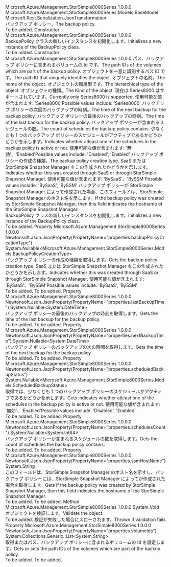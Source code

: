 <Type Name="BackupPolicy" FullName="Microsoft.Azure.Management.StorSimple8000Series.Models.BackupPolicy">
  <TypeSignature Language="C#" Value="public class BackupPolicy : Microsoft.Azure.Management.StorSimple8000Series.Models.BaseModel" />
  <TypeSignature Language="ILAsm" Value=".class public auto ansi beforefieldinit BackupPolicy extends Microsoft.Azure.Management.StorSimple8000Series.Models.BaseModel" />
  <TypeSignature Language="DocId" Value="T:Microsoft.Azure.Management.StorSimple8000Series.Models.BackupPolicy" />
  <TypeSignature Language="VB.NET" Value="Public Class BackupPolicy&#xA;Inherits BaseModel" />
  <TypeSignature Language="F#" Value="type BackupPolicy = class&#xA;    inherit BaseModel" />
  <AssemblyInfo>
    <AssemblyName>Microsoft.Azure.Management.StorSimple8000Series</AssemblyName>
    <AssemblyVersion>1.0.0.0</AssemblyVersion>
  </AssemblyInfo>
  <Base>
    <BaseTypeName>Microsoft.Azure.Management.StorSimple8000Series.Models.BaseModel</BaseTypeName>
  </Base>
  <Interfaces />
  <Attributes>
    <Attribute>
      <AttributeName>Microsoft.Rest.Serialization.JsonTransformation</AttributeName>
    </Attribute>
  </Attributes>
  <Docs>
    <summary>
            <span data-ttu-id="3e35d-101">バックアップ ポリシー。</span><span class="sxs-lookup"><span data-stu-id="3e35d-101">The backup policy.</span></span>
            </summary>
    <remarks>To be added.</remarks>
  </Docs>
  <Members>
    <Member MemberName=".ctor">
      <MemberSignature Language="C#" Value="public BackupPolicy ();" />
      <MemberSignature Language="ILAsm" Value=".method public hidebysig specialname rtspecialname instance void .ctor() cil managed" />
      <MemberSignature Language="DocId" Value="M:Microsoft.Azure.Management.StorSimple8000Series.Models.BackupPolicy.#ctor" />
      <MemberSignature Language="VB.NET" Value="Public Sub New ()" />
      <MemberType>Constructor</MemberType>
      <AssemblyInfo>
        <AssemblyName>Microsoft.Azure.Management.StorSimple8000Series</AssemblyName>
        <AssemblyVersion>1.0.0.0</AssemblyVersion>
      </AssemblyInfo>
      <Parameters />
      <Docs>
        <summary>
            <span data-ttu-id="3e35d-102">BackupPolicy クラスの新しいインスタンスを初期化します。</span><span class="sxs-lookup"><span data-stu-id="3e35d-102">Initializes a new instance of the BackupPolicy class.</span></span>
            </summary>
        <remarks>To be added.</remarks>
      </Docs>
    </Member>
    <Member MemberName=".ctor">
      <MemberSignature Language="C#" Value="public BackupPolicy (System.Collections.Generic.IList&lt;string&gt; volumeIds, string id = null, string name = null, string type = null, Nullable&lt;Microsoft.Azure.Management.StorSimple8000Series.Models.Kind&gt; kind = null, Nullable&lt;DateTime&gt; nextBackupTime = null, Nullable&lt;DateTime&gt; lastBackupTime = null, Nullable&lt;long&gt; schedulesCount = null, Nullable&lt;Microsoft.Azure.Management.StorSimple8000Series.Models.ScheduledBackupStatus&gt; scheduledBackupStatus = null, Nullable&lt;Microsoft.Azure.Management.StorSimple8000Series.Models.BackupPolicyCreationType&gt; backupPolicyCreationType = null, string ssmHostName = null);" />
      <MemberSignature Language="ILAsm" Value=".method public hidebysig specialname rtspecialname instance void .ctor(class System.Collections.Generic.IList`1&lt;string&gt; volumeIds, string id, string name, string type, valuetype System.Nullable`1&lt;valuetype Microsoft.Azure.Management.StorSimple8000Series.Models.Kind&gt; kind, valuetype System.Nullable`1&lt;valuetype System.DateTime&gt; nextBackupTime, valuetype System.Nullable`1&lt;valuetype System.DateTime&gt; lastBackupTime, valuetype System.Nullable`1&lt;int64&gt; schedulesCount, valuetype System.Nullable`1&lt;valuetype Microsoft.Azure.Management.StorSimple8000Series.Models.ScheduledBackupStatus&gt; scheduledBackupStatus, valuetype System.Nullable`1&lt;valuetype Microsoft.Azure.Management.StorSimple8000Series.Models.BackupPolicyCreationType&gt; backupPolicyCreationType, string ssmHostName) cil managed" />
      <MemberSignature Language="DocId" Value="M:Microsoft.Azure.Management.StorSimple8000Series.Models.BackupPolicy.#ctor(System.Collections.Generic.IList{System.String},System.String,System.String,System.String,System.Nullable{Microsoft.Azure.Management.StorSimple8000Series.Models.Kind},System.Nullable{System.DateTime},System.Nullable{System.DateTime},System.Nullable{System.Int64},System.Nullable{Microsoft.Azure.Management.StorSimple8000Series.Models.ScheduledBackupStatus},System.Nullable{Microsoft.Azure.Management.StorSimple8000Series.Models.BackupPolicyCreationType},System.String)" />
      <MemberSignature Language="VB.NET" Value="Public Sub New (volumeIds As IList(Of String), Optional id As String = null, Optional name As String = null, Optional type As String = null, Optional kind As Nullable(Of Kind) = null, Optional nextBackupTime As Nullable(Of DateTime) = null, Optional lastBackupTime As Nullable(Of DateTime) = null, Optional schedulesCount As Nullable(Of Long) = null, Optional scheduledBackupStatus As Nullable(Of ScheduledBackupStatus) = null, Optional backupPolicyCreationType As Nullable(Of BackupPolicyCreationType) = null, Optional ssmHostName As String = null)" />
      <MemberSignature Language="F#" Value="new Microsoft.Azure.Management.StorSimple8000Series.Models.BackupPolicy : System.Collections.Generic.IList&lt;string&gt; * string * string * string * Nullable&lt;Microsoft.Azure.Management.StorSimple8000Series.Models.Kind&gt; * Nullable&lt;DateTime&gt; * Nullable&lt;DateTime&gt; * Nullable&lt;int64&gt; * Nullable&lt;Microsoft.Azure.Management.StorSimple8000Series.Models.ScheduledBackupStatus&gt; * Nullable&lt;Microsoft.Azure.Management.StorSimple8000Series.Models.BackupPolicyCreationType&gt; * string -&gt; Microsoft.Azure.Management.StorSimple8000Series.Models.BackupPolicy" Usage="new Microsoft.Azure.Management.StorSimple8000Series.Models.BackupPolicy (volumeIds, id, name, type, kind, nextBackupTime, lastBackupTime, schedulesCount, scheduledBackupStatus, backupPolicyCreationType, ssmHostName)" />
      <MemberType>Constructor</MemberType>
      <AssemblyInfo>
        <AssemblyName>Microsoft.Azure.Management.StorSimple8000Series</AssemblyName>
        <AssemblyVersion>1.0.0.0</AssemblyVersion>
      </AssemblyInfo>
      <Parameters>
        <Parameter Name="volumeIds" Type="System.Collections.Generic.IList&lt;System.String&gt;" />
        <Parameter Name="id" Type="System.String" />
        <Parameter Name="name" Type="System.String" />
        <Parameter Name="type" Type="System.String" />
        <Parameter Name="kind" Type="System.Nullable&lt;Microsoft.Azure.Management.StorSimple8000Series.Models.Kind&gt;" />
        <Parameter Name="nextBackupTime" Type="System.Nullable&lt;System.DateTime&gt;" />
        <Parameter Name="lastBackupTime" Type="System.Nullable&lt;System.DateTime&gt;" />
        <Parameter Name="schedulesCount" Type="System.Nullable&lt;System.Int64&gt;" />
        <Parameter Name="scheduledBackupStatus" Type="System.Nullable&lt;Microsoft.Azure.Management.StorSimple8000Series.Models.ScheduledBackupStatus&gt;" />
        <Parameter Name="backupPolicyCreationType" Type="System.Nullable&lt;Microsoft.Azure.Management.StorSimple8000Series.Models.BackupPolicyCreationType&gt;" />
        <Parameter Name="ssmHostName" Type="System.String" />
      </Parameters>
      <Docs>
        <param name="volumeIds"><span data-ttu-id="3e35d-103">パス、バックアップ ポリシーに含まれるボリュームの Id です。</span><span class="sxs-lookup"><span data-stu-id="3e35d-103">The path IDs of the volumes which are part of the backup policy.</span></span></param>
        <param name="id"><span data-ttu-id="3e35d-104">オブジェクトを一意に識別するパス ID です。</span><span class="sxs-lookup"><span data-stu-id="3e35d-104">The path ID that uniquely identifies the object.</span></span></param>
        <param name="name"><span data-ttu-id="3e35d-105">オブジェクトの名前。</span><span class="sxs-lookup"><span data-stu-id="3e35d-105">The name of the object.</span></span></param>
        <param name="type"><span data-ttu-id="3e35d-106">オブジェクトの階層型です。</span><span class="sxs-lookup"><span data-stu-id="3e35d-106">The hierarchical type of the object.</span></span></param>
        <param name="kind"><span data-ttu-id="3e35d-107">オブジェクトの種類。</span><span class="sxs-lookup"><span data-stu-id="3e35d-107">The Kind of the object.</span></span> <span data-ttu-id="3e35d-108">現在は Series8000 はサポートされています。</span><span class="sxs-lookup"><span data-stu-id="3e35d-108">Currently only Series8000 is supported.</span></span> <span data-ttu-id="3e35d-109">使用可能な値が含まれます: 'Series8000'</span><span class="sxs-lookup"><span data-stu-id="3e35d-109">Possible values include: 'Series8000'</span></span></param>
        <param name="nextBackupTime"><span data-ttu-id="3e35d-110">バックアップ ポリシーの次回のバックアップの時刻。</span><span class="sxs-lookup"><span data-stu-id="3e35d-110">The time of the next backup for the backup policy.</span></span></param>
        <param name="lastBackupTime"><span data-ttu-id="3e35d-111">バックアップ ポリシーの最後のバックアップの時刻。</span><span class="sxs-lookup"><span data-stu-id="3e35d-111">The time of the last backup for the backup policy.</span></span></param>
        <param name="schedulesCount"><span data-ttu-id="3e35d-112">バックアップ ポリシーが含まれるスケジュールの数。</span><span class="sxs-lookup"><span data-stu-id="3e35d-112">The count of schedules the backup policy contains.</span></span></param>
        <param name="scheduledBackupStatus"><span data-ttu-id="3e35d-113">少なくとも 1 つのバックアップ ポリシーのスケジュールがアクティブであるかどうかどうかを示します。</span><span class="sxs-lookup"><span data-stu-id="3e35d-113">Indicates whether atleast one of the schedules in the backup policy is active or not.</span></span> <span data-ttu-id="3e35d-114">使用可能な値が含まれます: '無効'、'Enabled'</span><span class="sxs-lookup"><span data-stu-id="3e35d-114">Possible values include: 'Disabled', 'Enabled'</span></span></param>
        <param name="backupPolicyCreationType"><span data-ttu-id="3e35d-115">バックアップ ポリシーの作成の種類。</span><span class="sxs-lookup"><span data-stu-id="3e35d-115">The backup policy creation type.</span></span> <span data-ttu-id="3e35d-116">SaaS または StorSimple Snapshot Manager をこの作成されたかどうかを示します。</span><span class="sxs-lookup"><span data-stu-id="3e35d-116">Indicates whether this was created through SaaS or through StorSimple Snapshot Manager.</span></span> <span data-ttu-id="3e35d-117">使用可能な値が含まれます: 'BySaaS'、'BySSM'</span><span class="sxs-lookup"><span data-stu-id="3e35d-117">Possible values include: 'BySaaS', 'BySSM'</span></span></param>
        <param name="ssmHostName"><span data-ttu-id="3e35d-118">バックアップ ポリシーが StorSimple Snapshot Manager によって作成された場合、このフィールドは、StorSimple Snapshot Manager のホスト名を示します。</span><span class="sxs-lookup"><span data-stu-id="3e35d-118">If the backup policy was created by StorSimple Snapshot Manager, then this field indicates the hostname of the StorSimple Snapshot Manager.</span></span></param>
        <summary>
            <span data-ttu-id="3e35d-119">BackupPolicy クラスの新しいインスタンスを初期化します。</span><span class="sxs-lookup"><span data-stu-id="3e35d-119">Initializes a new instance of the BackupPolicy class.</span></span>
            </summary>
        <remarks>To be added.</remarks>
      </Docs>
    </Member>
    <Member MemberName="BackupPolicyCreationType">
      <MemberSignature Language="C#" Value="public Nullable&lt;Microsoft.Azure.Management.StorSimple8000Series.Models.BackupPolicyCreationType&gt; BackupPolicyCreationType { get; protected set; }" />
      <MemberSignature Language="ILAsm" Value=".property instance valuetype System.Nullable`1&lt;valuetype Microsoft.Azure.Management.StorSimple8000Series.Models.BackupPolicyCreationType&gt; BackupPolicyCreationType" />
      <MemberSignature Language="DocId" Value="P:Microsoft.Azure.Management.StorSimple8000Series.Models.BackupPolicy.BackupPolicyCreationType" />
      <MemberSignature Language="VB.NET" Value="Public Property BackupPolicyCreationType As Nullable(Of BackupPolicyCreationType)" />
      <MemberSignature Language="F#" Value="member this.BackupPolicyCreationType : Nullable&lt;Microsoft.Azure.Management.StorSimple8000Series.Models.BackupPolicyCreationType&gt; with get, set" Usage="Microsoft.Azure.Management.StorSimple8000Series.Models.BackupPolicy.BackupPolicyCreationType" />
      <MemberType>Property</MemberType>
      <AssemblyInfo>
        <AssemblyName>Microsoft.Azure.Management.StorSimple8000Series</AssemblyName>
        <AssemblyVersion>1.0.0.0</AssemblyVersion>
      </AssemblyInfo>
      <Attributes>
        <Attribute>
          <AttributeName>Newtonsoft.Json.JsonProperty(PropertyName="properties.backupPolicyCreationType")</AttributeName>
        </Attribute>
      </Attributes>
      <ReturnValue>
        <ReturnType>System.Nullable&lt;Microsoft.Azure.Management.StorSimple8000Series.Models.BackupPolicyCreationType&gt;</ReturnType>
      </ReturnValue>
      <Docs>
        <summary>
            <span data-ttu-id="3e35d-120">バックアップ ポリシーの作成の種類を取得します。</span><span class="sxs-lookup"><span data-stu-id="3e35d-120">Gets the backup policy creation type.</span></span> <span data-ttu-id="3e35d-121">SaaS または StorSimple Snapshot Manager をこの作成されたかどうかを示します。</span><span class="sxs-lookup"><span data-stu-id="3e35d-121">Indicates whether this was created through SaaS or through StorSimple Snapshot Manager.</span></span>
            <span data-ttu-id="3e35d-122">使用可能な値が含まれます: 'BySaaS'、'BySSM'</span><span class="sxs-lookup"><span data-stu-id="3e35d-122">Possible values include: 'BySaaS', 'BySSM'</span></span>
            </summary>
        <value>To be added.</value>
        <remarks>To be added.</remarks>
      </Docs>
    </Member>
    <Member MemberName="LastBackupTime">
      <MemberSignature Language="C#" Value="public Nullable&lt;DateTime&gt; LastBackupTime { get; protected set; }" />
      <MemberSignature Language="ILAsm" Value=".property instance valuetype System.Nullable`1&lt;valuetype System.DateTime&gt; LastBackupTime" />
      <MemberSignature Language="DocId" Value="P:Microsoft.Azure.Management.StorSimple8000Series.Models.BackupPolicy.LastBackupTime" />
      <MemberSignature Language="VB.NET" Value="Public Property LastBackupTime As Nullable(Of DateTime)" />
      <MemberSignature Language="F#" Value="member this.LastBackupTime : Nullable&lt;DateTime&gt; with get, set" Usage="Microsoft.Azure.Management.StorSimple8000Series.Models.BackupPolicy.LastBackupTime" />
      <MemberType>Property</MemberType>
      <AssemblyInfo>
        <AssemblyName>Microsoft.Azure.Management.StorSimple8000Series</AssemblyName>
        <AssemblyVersion>1.0.0.0</AssemblyVersion>
      </AssemblyInfo>
      <Attributes>
        <Attribute>
          <AttributeName>Newtonsoft.Json.JsonProperty(PropertyName="properties.lastBackupTime")</AttributeName>
        </Attribute>
      </Attributes>
      <ReturnValue>
        <ReturnType>System.Nullable&lt;System.DateTime&gt;</ReturnType>
      </ReturnValue>
      <Docs>
        <summary>
            <span data-ttu-id="3e35d-123">バックアップ ポリシーの最後のバックアップの時刻を取得します。</span><span class="sxs-lookup"><span data-stu-id="3e35d-123">Gets the time of the last backup for the backup policy.</span></span>
            </summary>
        <value>To be added.</value>
        <remarks>To be added.</remarks>
      </Docs>
    </Member>
    <Member MemberName="NextBackupTime">
      <MemberSignature Language="C#" Value="public Nullable&lt;DateTime&gt; NextBackupTime { get; protected set; }" />
      <MemberSignature Language="ILAsm" Value=".property instance valuetype System.Nullable`1&lt;valuetype System.DateTime&gt; NextBackupTime" />
      <MemberSignature Language="DocId" Value="P:Microsoft.Azure.Management.StorSimple8000Series.Models.BackupPolicy.NextBackupTime" />
      <MemberSignature Language="VB.NET" Value="Public Property NextBackupTime As Nullable(Of DateTime)" />
      <MemberSignature Language="F#" Value="member this.NextBackupTime : Nullable&lt;DateTime&gt; with get, set" Usage="Microsoft.Azure.Management.StorSimple8000Series.Models.BackupPolicy.NextBackupTime" />
      <MemberType>Property</MemberType>
      <AssemblyInfo>
        <AssemblyName>Microsoft.Azure.Management.StorSimple8000Series</AssemblyName>
        <AssemblyVersion>1.0.0.0</AssemblyVersion>
      </AssemblyInfo>
      <Attributes>
        <Attribute>
          <AttributeName>Newtonsoft.Json.JsonProperty(PropertyName="properties.nextBackupTime")</AttributeName>
        </Attribute>
      </Attributes>
      <ReturnValue>
        <ReturnType>System.Nullable&lt;System.DateTime&gt;</ReturnType>
      </ReturnValue>
      <Docs>
        <summary>
            <span data-ttu-id="3e35d-124">バックアップ ポリシーのバックアップの次の時間を取得します。</span><span class="sxs-lookup"><span data-stu-id="3e35d-124">Gets the time of the next backup for the backup policy.</span></span>
            </summary>
        <value>To be added.</value>
        <remarks>To be added.</remarks>
      </Docs>
    </Member>
    <Member MemberName="ScheduledBackupStatus">
      <MemberSignature Language="C#" Value="public Nullable&lt;Microsoft.Azure.Management.StorSimple8000Series.Models.ScheduledBackupStatus&gt; ScheduledBackupStatus { get; protected set; }" />
      <MemberSignature Language="ILAsm" Value=".property instance valuetype System.Nullable`1&lt;valuetype Microsoft.Azure.Management.StorSimple8000Series.Models.ScheduledBackupStatus&gt; ScheduledBackupStatus" />
      <MemberSignature Language="DocId" Value="P:Microsoft.Azure.Management.StorSimple8000Series.Models.BackupPolicy.ScheduledBackupStatus" />
      <MemberSignature Language="VB.NET" Value="Public Property ScheduledBackupStatus As Nullable(Of ScheduledBackupStatus)" />
      <MemberSignature Language="F#" Value="member this.ScheduledBackupStatus : Nullable&lt;Microsoft.Azure.Management.StorSimple8000Series.Models.ScheduledBackupStatus&gt; with get, set" Usage="Microsoft.Azure.Management.StorSimple8000Series.Models.BackupPolicy.ScheduledBackupStatus" />
      <MemberType>Property</MemberType>
      <AssemblyInfo>
        <AssemblyName>Microsoft.Azure.Management.StorSimple8000Series</AssemblyName>
        <AssemblyVersion>1.0.0.0</AssemblyVersion>
      </AssemblyInfo>
      <Attributes>
        <Attribute>
          <AttributeName>Newtonsoft.Json.JsonProperty(PropertyName="properties.scheduledBackupStatus")</AttributeName>
        </Attribute>
      </Attributes>
      <ReturnValue>
        <ReturnType>System.Nullable&lt;Microsoft.Azure.Management.StorSimple8000Series.Models.ScheduledBackupStatus&gt;</ReturnType>
      </ReturnValue>
      <Docs>
        <summary>
            <span data-ttu-id="3e35d-125">取得では、少なくとも 1 つのバックアップ ポリシーのスケジュールがアクティブであるかどうかを示します。</span><span class="sxs-lookup"><span data-stu-id="3e35d-125">Gets indicates whether atleast one of the schedules in the backup policy is active or not.</span></span> <span data-ttu-id="3e35d-126">使用可能な値が含まれます: '無効'、'Enabled'</span><span class="sxs-lookup"><span data-stu-id="3e35d-126">Possible values include: 'Disabled', 'Enabled'</span></span>
            </summary>
        <value>To be added.</value>
        <remarks>To be added.</remarks>
      </Docs>
    </Member>
    <Member MemberName="SchedulesCount">
      <MemberSignature Language="C#" Value="public Nullable&lt;long&gt; SchedulesCount { get; protected set; }" />
      <MemberSignature Language="ILAsm" Value=".property instance valuetype System.Nullable`1&lt;int64&gt; SchedulesCount" />
      <MemberSignature Language="DocId" Value="P:Microsoft.Azure.Management.StorSimple8000Series.Models.BackupPolicy.SchedulesCount" />
      <MemberSignature Language="VB.NET" Value="Public Property SchedulesCount As Nullable(Of Long)" />
      <MemberSignature Language="F#" Value="member this.SchedulesCount : Nullable&lt;int64&gt; with get, set" Usage="Microsoft.Azure.Management.StorSimple8000Series.Models.BackupPolicy.SchedulesCount" />
      <MemberType>Property</MemberType>
      <AssemblyInfo>
        <AssemblyName>Microsoft.Azure.Management.StorSimple8000Series</AssemblyName>
        <AssemblyVersion>1.0.0.0</AssemblyVersion>
      </AssemblyInfo>
      <Attributes>
        <Attribute>
          <AttributeName>Newtonsoft.Json.JsonProperty(PropertyName="properties.schedulesCount")</AttributeName>
        </Attribute>
      </Attributes>
      <ReturnValue>
        <ReturnType>System.Nullable&lt;System.Int64&gt;</ReturnType>
      </ReturnValue>
      <Docs>
        <summary>
            <span data-ttu-id="3e35d-127">バックアップ ポリシーが含まれるスケジュールの数を取得します。</span><span class="sxs-lookup"><span data-stu-id="3e35d-127">Gets the count of schedules the backup policy contains.</span></span>
            </summary>
        <value>To be added.</value>
        <remarks>To be added.</remarks>
      </Docs>
    </Member>
    <Member MemberName="SsmHostName">
      <MemberSignature Language="C#" Value="public string SsmHostName { get; protected set; }" />
      <MemberSignature Language="ILAsm" Value=".property instance string SsmHostName" />
      <MemberSignature Language="DocId" Value="P:Microsoft.Azure.Management.StorSimple8000Series.Models.BackupPolicy.SsmHostName" />
      <MemberSignature Language="VB.NET" Value="Public Property SsmHostName As String" />
      <MemberSignature Language="F#" Value="member this.SsmHostName : string with get, set" Usage="Microsoft.Azure.Management.StorSimple8000Series.Models.BackupPolicy.SsmHostName" />
      <MemberType>Property</MemberType>
      <AssemblyInfo>
        <AssemblyName>Microsoft.Azure.Management.StorSimple8000Series</AssemblyName>
        <AssemblyVersion>1.0.0.0</AssemblyVersion>
      </AssemblyInfo>
      <Attributes>
        <Attribute>
          <AttributeName>Newtonsoft.Json.JsonProperty(PropertyName="properties.ssmHostName")</AttributeName>
        </Attribute>
      </Attributes>
      <ReturnValue>
        <ReturnType>System.String</ReturnType>
      </ReturnValue>
      <Docs>
        <summary>
            <span data-ttu-id="3e35d-128">このフィールドは、StorSimple Snapshot Manager のホスト名を示すし、バックアップ ポリシーには、StorSimple Snapshot Manager によってが作成された場合を取得します。</span><span class="sxs-lookup"><span data-stu-id="3e35d-128">Gets if the backup policy was created by StorSimple Snapshot Manager, then this field indicates the hostname of the StorSimple Snapshot Manager.</span></span>
            </summary>
        <value>To be added.</value>
        <remarks>To be added.</remarks>
      </Docs>
    </Member>
    <Member MemberName="Validate">
      <MemberSignature Language="C#" Value="public virtual void Validate ();" />
      <MemberSignature Language="ILAsm" Value=".method public hidebysig newslot virtual instance void Validate() cil managed" />
      <MemberSignature Language="DocId" Value="M:Microsoft.Azure.Management.StorSimple8000Series.Models.BackupPolicy.Validate" />
      <MemberSignature Language="VB.NET" Value="Public Overridable Sub Validate ()" />
      <MemberSignature Language="F#" Value="abstract member Validate : unit -&gt; unit&#xA;override this.Validate : unit -&gt; unit" Usage="backupPolicy.Validate " />
      <MemberType>Method</MemberType>
      <AssemblyInfo>
        <AssemblyName>Microsoft.Azure.Management.StorSimple8000Series</AssemblyName>
        <AssemblyVersion>1.0.0.0</AssemblyVersion>
      </AssemblyInfo>
      <ReturnValue>
        <ReturnType>System.Void</ReturnType>
      </ReturnValue>
      <Parameters />
      <Docs>
        <summary>
            <span data-ttu-id="3e35d-129">オブジェクトを検証します。</span><span class="sxs-lookup"><span data-stu-id="3e35d-129">Validate the object.</span></span>
            </summary>
        <remarks>To be added.</remarks>
        <exception cref="T:Microsoft.Rest.ValidationException">
            <span data-ttu-id="3e35d-130">検証が失敗した場合にスローされます。</span><span class="sxs-lookup"><span data-stu-id="3e35d-130">Thrown if validation fails</span></span>
            </exception>
      </Docs>
    </Member>
    <Member MemberName="VolumeIds">
      <MemberSignature Language="C#" Value="public System.Collections.Generic.IList&lt;string&gt; VolumeIds { get; set; }" />
      <MemberSignature Language="ILAsm" Value=".property instance class System.Collections.Generic.IList`1&lt;string&gt; VolumeIds" />
      <MemberSignature Language="DocId" Value="P:Microsoft.Azure.Management.StorSimple8000Series.Models.BackupPolicy.VolumeIds" />
      <MemberSignature Language="VB.NET" Value="Public Property VolumeIds As IList(Of String)" />
      <MemberSignature Language="F#" Value="member this.VolumeIds : System.Collections.Generic.IList&lt;string&gt; with get, set" Usage="Microsoft.Azure.Management.StorSimple8000Series.Models.BackupPolicy.VolumeIds" />
      <MemberType>Property</MemberType>
      <AssemblyInfo>
        <AssemblyName>Microsoft.Azure.Management.StorSimple8000Series</AssemblyName>
        <AssemblyVersion>1.0.0.0</AssemblyVersion>
      </AssemblyInfo>
      <Attributes>
        <Attribute>
          <AttributeName>Newtonsoft.Json.JsonProperty(PropertyName="properties.volumeIds")</AttributeName>
        </Attribute>
      </Attributes>
      <ReturnValue>
        <ReturnType>System.Collections.Generic.IList&lt;System.String&gt;</ReturnType>
      </ReturnValue>
      <Docs>
        <summary>
            <span data-ttu-id="3e35d-131">取得またはパス、バックアップ ポリシーに含まれるボリュームの Id を設定します。</span><span class="sxs-lookup"><span data-stu-id="3e35d-131">Gets or sets the path IDs of the volumes which are part of the backup policy.</span></span>
            </summary>
        <value>To be added.</value>
        <remarks>To be added.</remarks>
      </Docs>
    </Member>
  </Members>
</Type>